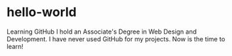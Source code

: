 # hello-world
Learning GitHub
I hold an Associate's Degree in Web Design and Development. I have never used GitHub for my projects. Now is the time to learn!
